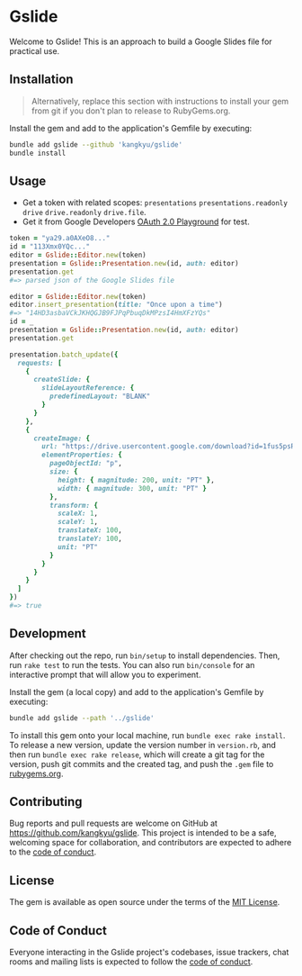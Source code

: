 # Gslide

Welcome to Gslide! This is an approach to build a Google Slides file for practical use.

## Installation

> Alternatively, replace this section with instructions to install your gem from git if you don't plan to release to RubyGems.org.

Install the gem and add to the application's Gemfile by executing:

```bash
bundle add gslide --github 'kangkyu/gslide'
bundle install
```

## Usage

- Get a token with related scopes: `presentations` `presentations.readonly` `drive` `drive.readonly` `drive.file`.
- Get it from Google Developers [OAuth 2.0 Playground](https://developers.google.com/oauthplayground) for test.

```rb
token = "ya29.a0AXeO8..."
id = "113Xmx0YQc..."
editor = Gslide::Editor.new(token)
presentation = Gslide::Presentation.new(id, auth: editor)
presentation.get
#=> parsed json of the Google Slides file

editor = Gslide::Editor.new(token)
editor.insert_presentation(title: "Once upon a time")
#=> "14HD3asbaVCkJKHQGJB9FJPqPbuqDkMPzsI4HmXFzYQs"
id = _
presentation = Gslide::Presentation.new(id, auth: editor)
presentation.get

presentation.batch_update({
  requests: [
    {
      createSlide: {
        slideLayoutReference: {
          predefinedLayout: "BLANK"
        }
      }
    },
    {
      createImage: {
        url: "https://drive.usercontent.google.com/download?id=1fus5psRLzIJjG3A5GAfbqu22cdEczNZQ&authuser=0",
        elementProperties: {
          pageObjectId: "p",
          size: {
            height: { magnitude: 200, unit: "PT" },
            width: { magnitude: 300, unit: "PT" }
          },
          transform: {
            scaleX: 1,
            scaleY: 1,
            translateX: 100,
            translateY: 100,
            unit: "PT"
          }
        }
      }
    }
  ]
})
#=> true
```

## Development

After checking out the repo, run `bin/setup` to install dependencies. Then, run `rake test` to run the tests. You can also run `bin/console` for an interactive prompt that will allow you to experiment.

Install the gem (a local copy) and add to the application's Gemfile by executing:

```bash
bundle add gslide --path '../gslide'
```

To install this gem onto your local machine, run `bundle exec rake install`. To release a new version, update the version number in `version.rb`, and then run `bundle exec rake release`, which will create a git tag for the version, push git commits and the created tag, and push the `.gem` file to [rubygems.org](https://rubygems.org).

## Contributing

Bug reports and pull requests are welcome on GitHub at https://github.com/kangkyu/gslide. This project is intended to be a safe, welcoming space for collaboration, and contributors are expected to adhere to the [code of conduct](https://github.com/kangkyu/gslide/blob/master/CODE_OF_CONDUCT.md).

## License

The gem is available as open source under the terms of the [MIT License](https://opensource.org/licenses/MIT).

## Code of Conduct

Everyone interacting in the Gslide project's codebases, issue trackers, chat rooms and mailing lists is expected to follow the [code of conduct](https://github.com/kangkyu/gslide/blob/master/CODE_OF_CONDUCT.md).
